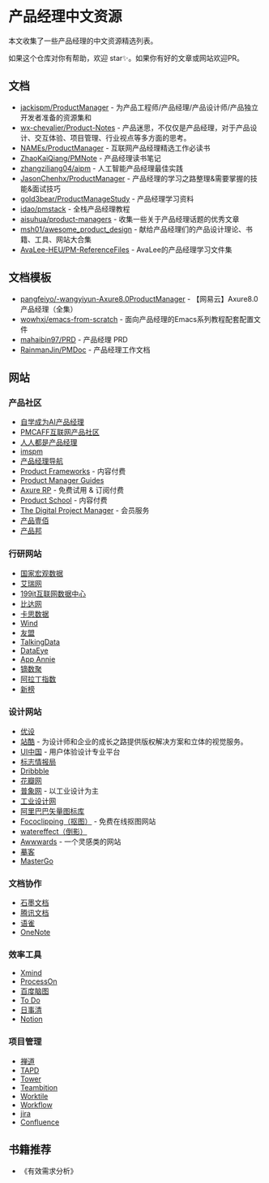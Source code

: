 # 产品经理中文资源
本文收集了一些产品经理的中文资源精选列表。

如果这个仓库对你有帮助，欢迎 star✨。如果你有好的文章或网站欢迎PR。

## 文档

- [jackispm/ProductManager](https://github.com/jackispm/ProductManager) - 为产品工程师/产品经理/产品设计师/产品独立开发者准备的资源集和
- [wx-chevalier/Product-Notes](https://github.com/wx-chevalier/Product-Notes) - 产品迷思，不仅仅是产品经理，对于产品设计、交互体验、项目管理、行业视点等多方面的思考。
- [NAMEs/ProductManager](https://github.com/NAMEs/ProductManager) - 互联网产品经理精选工作必读书
- [ZhaoKaiQiang/PMNote](https://github.com/ZhaoKaiQiang/PMNote) - 产品经理读书笔记
- [zhangziliang04/aipm](https://github.com/zhangziliang04/aipm) - 人工智能产品经理最佳实践
- [JasonChenhx/ProductManager](https://github.com/JasonChenhx/ProductManager) - 产品经理的学习之路整理&需要掌握的技能&面试技巧
- [gold3bear/ProductManageStudy](https://github.com/gold3bear/ProductManageStudy) - 产品经理学习资料
- [idao/pmstack](https://github.com/idao/pmstack) - 全栈产品经理教程
- [aisuhua/product-managers](https://github.com/aisuhua/product-managers) - 收集一些关于产品经理话题的优秀文章
- [msh01/awesome_product_design](https://github.com/msh01/awesome_product_design) - 献给产品经理们的产品设计理论、书籍、工具、网站大合集
- [AvaLee-HEU/PM-ReferenceFiles](https://github.com/AvaLee-HEU/PM-ReferenceFiles) - AvaLee的产品经理学习文件集

## 文档模板

- [pangfeiyo/-wangyiyun-Axure8.0ProductManager](https://github.com/pangfeiyo/-wangyiyun-Axure8.0ProductManager) - 【网易云】Axure8.0产品经理（全集）
- [wowhxj/emacs-from-scratch](https://github.com/wowhxj/emacs-from-scratch) - 面向产品经理的Emacs系列教程配套配置文件
- [mahaibin97/PRD](https://github.com/mahaibin97/PRD) - 产品经理 PRD
- [RainmanJin/PMDoc](https://github.com/RainmanJin/PMDoc) - 产品经理工作文档

## 网站

### 产品社区

- [自学成为AI产品经理](https://stevenjokess.github.io/2bPM/)
- [PMCAFF互联网产品社区](https://coffee.pmcaff.com/)
- [人人都是产品经理](https://www.woshipm.com/)
- [imspm](https://www.imspm.com/chanpin.html)
- [产品经理导航](https://pmbaobao.com)
- [Product Frameworks](https://product-frameworks.com) - 内容付费
- [Product Manager Guides](https://pmstarterpack.com)
- [Axure RP](https://axure.com) - 免费试用 & 订阅付费
- [Product School](https://productschool.com) - 内容付费
- [The Digital Project Manager](https://thedigitalprojectmanager.com) - 会员服务
- [产品壹佰](https://www.bilibili.com/read/cv12139290/)
- [产品邦](https://www.bilibili.com/read/cv12139290/)

### 行研网站

- [国家宏观数据](http://www.stats.gov.cn/)
- [艾瑞网](https://www.iresearch.cn/)
- [199it互联网数据中心](https://hao.199it.com/)
- [比达网](https://bigdata-research.cn/)
- [卡思数据](https://www.caasdata.com/)
- [Wind](https://www.wind.com.cn/NewSite/edb)
- [友盟](https://umeng.com)
- [TalkingData](http://mi.talkingdata.com)
- [DataEye](https://www.dataeye.com/report)
- [App Annie](https://www.appannie.com)
- [镝数聚](https://www.dydata.io/)
- [阿拉丁指数](https://www.aldzs.com/bg)
- [新榜](https://report.newrank.cn/index)

### 设计网站

- [优设](https://uisdc.com/)
- [站酷](http://www.zcool.com.cn/) - 为设计师和企业的成长之路提供版权解决方案和立体的视觉服务。
- [UI中国](http://ui.cn/) - 用户体验设计专业平台
- [标志情报局](https://www.logonews.cn/)
- [Dribbble](https://dribbble.com/)
- [花瓣网](https://huaban.com/)
- [普象网](https://www.puxiang.com/) - 以工业设计为主
- [工业设计网](https://go.cndesign.com/)
- [阿里巴巴矢量图标库](https://www.iconfont.cn/)
- [Fococlipping（抠图）](https://www.fococlipping.com/) - 免费在线抠图网站
- [watereffect（倒影）](https://watereffect.net/)
- [Awwwards](https://www.awwwards.com/) - 一个灵感类的网站
- [摹客](https://www.mockplus.cn/idoc-ui/?hmsr=hao.shejidaren)
- [MasterGo](https://mastergo.com/)

### 文档协作

- [⽯墨⽂档](https://shimo.im/)
- [腾讯⽂档](https://docs.qq.com/desktop/)
- [语雀](https://yuque.com)
- [OneNote](https://onenote.com)

### 效率工具

- [Xmind](https://xmind.cn/)
- [ProcessOn](https://processon.com/)
- [百度脑图](https://naotu.baidu.com/)
- [To Do](https://to-do.live.com/tasks/)
- [⽇事清](https://www.rishiqing.com/app/todo)
- [Notion](https://notion.so/)

### 项目管理

- [禅道](https://www.zentao.net/)
- [TAPD](https://tapd.cn/)
- [Tower](https://tower.im/)
- [Teambition](https://teambition.com/)
- [Worktile](https://worktile.com/)
- [Workflow](https://workflow.is/)
- [jira](https://www.atlassian.com/zh/software/jira)
- [Confluence](https://www.atlassian.com/zh/software/confluence)

## 书籍推荐

- 《有效需求分析》
